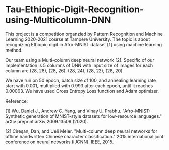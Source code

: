 # Tau-Ethiopic-Digit-Recognition-using-Multicolumn-DNN
This project is a competition organzied by Pattern Recognition and Machine Learning 2020-2021 course at Tampere University. The topic is about recognizing Ethiopic digit in Afro-MNIST dataset [1] using machine learning method.

Our team using a Multi-column deep neural network [2]. Specific of our implementation is 5 columns of DNN with input size of images for each column are (28, 28), (28, 26). (28, 24), (28, 22), (28, 20). 

We have run on 50 epoch, batch size of 100, and annealing learning rate start with 0.001, multiplied with 0.993 after each epoch, until it reaches 0.00003. 
We have used Cross Entropy Loss function and Adam optimizer.

Reference: 

[1] Wu, Daniel J., Andrew C. Yang, and Vinay U. Prabhu. "Afro-MNIST: Synthetic generation of MNIST-style datasets for low-resource languages." arXiv preprint arXiv:2009.13509 (2020).

[2] Cireşan, Dan, and Ueli Meier. "Multi-column deep neural networks for offline handwritten Chinese character classification." 2015 international joint conference on neural networks (IJCNN). IEEE, 2015.
